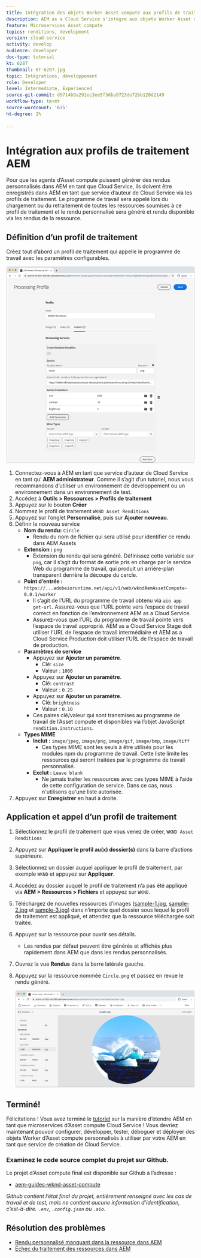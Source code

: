 ```yaml
---
title: Intégration des objets Worker Asset compute aux profils de traitement AEM
description: AEM as a Cloud Service s’intègre aux objets Worker Asset compute déployés vers Adobe I/O Runtime via les profils de traitement AEM Assets. Les profils de traitement sont configurés dans le service Auteur pour traiter des ressources spécifiques à l’aide de programmes de travail personnalisés et pour stocker les fichiers générés par les programmes de travail en tant que rendus de ressources.
feature: Microservices Asset compute
topics: renditions, development
version: cloud-service
activity: develop
audience: developer
doc-type: tutorial
kt: 6287
thumbnail: KT-6287.jpg
topic: Intégrations, développement
role: Developer
level: Intermediate, Experienced
source-git-commit: d9714b9a291ec3ee5f3dba9723de72bb120d2149
workflow-type: tm+mt
source-wordcount: '635'
ht-degree: 2%

---
```



# Intégration aux profils de traitement AEM

Pour que les agents d’Asset compute puissent générer des rendus personnalisés dans AEM en tant que Cloud Service, ils doivent être enregistrés dans AEM en tant que service d’auteur de Cloud Service via les profils de traitement. Le programme de travail sera appelé lors du chargement ou du retraitement de toutes les ressources soumises à ce profil de traitement et le rendu personnalisé sera généré et rendu disponible via les rendus de la ressource.

## Définition d’un profil de traitement

Créez tout d’abord un profil de traitement qui appelle le programme de travail avec les paramètres configurables.

![Profil de traitement](./assets/processing-profiles/new-processing-profile.png)

1. Connectez-vous à AEM en tant que service d’auteur de Cloud Service en tant qu’ __AEM administrateur__. Comme il s’agit d’un tutoriel, nous vous recommandons d’utiliser un environnement de développement ou un environnement dans un environnement de test.
1. Accédez à __Outils > Ressources > Profils de traitement__
1. Appuyez sur le bouton __Créer__
1. Nommez le profil de traitement `WKND Asset Renditions`
1. Appuyez sur l’onglet __Personnalisé__, puis sur __Ajouter nouveau__.
1. Définir le nouveau service
   + __Nom du rendu:__ `Circle`
      + Rendu du nom de fichier qui sera utilisé pour identifier ce rendu dans AEM Assets
   + __Extension :__ `png`
      + Extension du rendu qui sera généré. Définissez cette variable sur `png`, car il s’agit du format de sortie pris en charge par le service Web du programme de travail, qui produit un arrière-plan transparent derrière la découpe du cercle.
   + __Point d’entrée :__ `https://...adobeioruntime.net/api/v1/web/wkndAemAssetCompute-0.0.1/worker`
      + Il s’agit de l’URL du programme de travail obtenu via `aio app get-url`. Assurez-vous que l’URL pointe vers l’espace de travail correct en fonction de l’environnement AEM as a Cloud Service.
      + Assurez-vous que l’URL du programme de travail pointe vers l’espace de travail approprié. AEM as a Cloud Service Stage doit utiliser l’URL de l’espace de travail intermédiaire et AEM as a Cloud Service Production doit utiliser l’URL de l’espace de travail de production.
   + __Paramètres de service__
      + Appuyez sur __Ajouter un paramètre__.
         + Clé: `size`
         + Valeur : `1000`
      + Appuyez sur __Ajouter un paramètre__.
         + Clé: `contrast`
         + Valeur : `0.25`
      + Appuyez sur __Ajouter un paramètre__.
         + Clé: `brightness`
         + Valeur : `0.10`
      + Ces paires clé/valeur qui sont transmises au programme de travail de l’Asset compute et disponibles via l’objet JavaScript `rendition.instructions`.
   + __Types MIME__
      + __Inclut :__ `image/jpeg`,  `image/png`,  `image/gif`,  `image/bmp`,  `image/tiff`
         + Ces types MIME sont les seuls à être utilisés pour les modules npm du programme de travail. Cette liste limite les ressources qui seront traitées par le programme de travail personnalisé.
      + __Exclut :__ `Leave blank`
         + Ne jamais traiter les ressources avec ces types MIME à l’aide de cette configuration de service. Dans ce cas, nous n&#39;utilisons qu&#39;une liste autorisée.
1. Appuyez sur __Enregistrer__ en haut à droite.

## Application et appel d’un profil de traitement

1. Sélectionnez le profil de traitement que vous venez de créer, `WKND Asset Renditions`
1. Appuyez sur __Appliquer le profil au(x) dossier(s)__ dans la barre d’actions supérieure.
1. Sélectionnez un dossier auquel appliquer le profil de traitement, par exemple `WKND` et appuyez sur __Appliquer__.
1. Accédez au dossier auquel le profil de traitement n’a pas été appliqué via __AEM > Ressources > Fichiers__ et appuyez sur `WKND`.
1. Téléchargez de nouvelles ressources d’images ([sample-1.jpg](../assets/samples/sample-1.jpg), [sample-2.jpg](../assets/samples/sample-2.jpg) et [sample-3.jpg](../assets/samples/sample-3.jpg)) dans n’importe quel dossier sous lequel le profil de traitement est appliqué, et attendez que la ressource téléchargée soit traitée.
1. Appuyez sur la ressource pour ouvrir ses détails.
   + Les rendus par défaut peuvent être générés et affichés plus rapidement dans AEM que dans les rendus personnalisés.
1. Ouvrez la vue __Rendus__ dans la barre latérale gauche.
1. Appuyez sur la ressource nommée `Circle.png` et passez en revue le rendu généré.

   ![Rendu généré](./assets/processing-profiles/rendition.png)

## Terminé!

Félicitations ! Vous avez terminé le [tutoriel](../overview.md) sur la manière d’étendre AEM en tant que microservices d’Asset compute Cloud Service ! Vous devriez maintenant pouvoir configurer, développer, tester, déboguer et déployer des objets Worker d’Asset compute personnalisés à utiliser par votre AEM en tant que service de création de Cloud Service.

### Examinez le code source complet du projet sur Github.

Le projet d’Asset compute final est disponible sur Github à l’adresse :

+ [aem-guides-wknd-asset-compute](https://github.com/adobe/aem-guides-wknd-asset-compute)

_Github contient l’état final du projet, entièrement renseigné avec les cas de travail et de test, mais ne contient aucune information d’identification, c’est-à-dire. `.env`, `.config.json` ou `.aio`._

## Résolution des problèmes

+ [Rendu personnalisé manquant dans la ressource dans AEM](../troubleshooting.md#custom-rendition-missing-from-asset)
+ [Échec du traitement des ressources dans AEM](../troubleshooting.md#asset-processing-fails)
